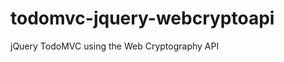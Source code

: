 todomvc-jquery-webcryptoapi
===========================

jQuery TodoMVC using the Web Cryptography API
